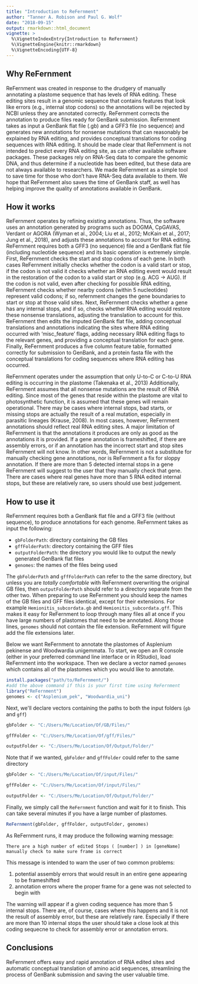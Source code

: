 ```yaml
---
title: "Introduction to ReFernment"
author: "Tanner A. Robison and Paul G. Wolf"
date: "2018-09-15"
output: rmarkdown::html_document
vignette: >
  %\VignetteIndexEntry{Introduction to ReFernment}
  %\VignetteEngine{knitr::rmarkdown}
  %\VignetteEncoding{UTF-8}
---
```



## Why ReFernment
ReFernment was created in response to the drudgery of manually annotating a plastome sequence that has levels of RNA editing. These editing sites result in a 
genomic sequence that contains features that look like errors (e.g., internal stop codons) so the annotations will be rejected by NCBI unless they are annotated 
correctly. ReFernment corrects the annotation to produce files ready for GenBank submission. ReFernment takes as input a GenBank flat file (.gb) and a GFF3 file 
(no sequence) and generates new annotations for nonsense mutations that can reasonably be explained by RNA editing, and provides conceptual translations for 
coding sequences with RNA editing. It should be made clear that ReFernment is not intended to predict every RNA editing site, as can other available software 
packages. These packages rely on RNA-Seq data to compare the genomic DNA, and thus determine if a nucleotide has been edited, but these data are not always 
available to researchers. We made ReFernment as a simple tool to save time for those who don’t have RNA-Seq data available to them. We hope that ReFernment also 
saves the time of GenBank staff, as well has helping improve the quality of annotations available in GenBank.
## How it works
ReFernment operates by refining existing annotations. Thus, the software uses an annotation generated by programs such as DOGMA, CpGAVAS, Verdant or AGORA 
(Wyman et al., 2004; Liu et al., 2012; McKain et al., 2017; Jung et al., 2018), and adjusts these annotations to account for RNA editing. ReFernment requires 
both a GFF3 (no sequence) file and a GenBank flat file (including nucleotide sequence) and its basic operation is extremely simple. First, ReFernment checks the
start and stop codons of each gene. In both cases ReFernment initially checks whether the codon is a valid start or stop, if the codon is not valid it checks 
whether an RNA editing event would result in the restoration of the codon to a valid start or stop (e.g. ACG -> AUG). If the codon is not valid, even after checking 
for possible RNA editing, ReFernment checks whether nearby codons (within 5 nucleotides) represent valid codons; if so, refernment changes the gene boundaries to 
start or stop at those valid sites. Next, ReFernment checks whether a gene has any internal stops, and if so, checks whether RNA editing would restore these nonsense 
translations, adjusting the translation to account for this. ReFernment then edits the imputed GenBank flat file, adding conceptual translations and annotations 
indicating the sites where RNA editing occurred with ‘misc_feature’ flags, adding necessary RNA editing flags to the relevant genes, and providing a conceptual 
translation for each gene. Finally, ReFernment produces a five column feature table, formatted correctly for submission to GenBank, and a protein fasta file with the 
conceptual translations for coding sequences where RNA editing has occurred.

ReFernment operates under the assumption that only U-to-C or C-to-U RNA editing is occurring in the plastome (Takenaka et al., 2013) Additionally, ReFernment assumes 
that all nonsense mutations are the result of RNA editing. Since most of the genes that reside within the plastome are vital to photosynthetic function, it is assumed 
that these genes will remain operational. There may be cases where internal stops, bad starts, or missing stops are actually the result of a real mutation, especially 
in parasitic lineages (Krause, 2008). In most cases, however, ReFernment annotations should reflect real RNA editing sites. A major limitation of ReFernment is that the 
annotations it produces are only as good as the annotations it is provided. If a gene annotation is frameshifted, if there are assembly errors, or if an annotation has 
the incorrect start and stop sites ReFernment will not know. In other words, ReFernment is not a substitute for manually checking gene annotations, nor is ReFernment a 
fix for sloppy annotation. If there are more than 5 detected internal stops in a gene ReFernment will suggest to the user that they manually check that gene. There are 
cases where real genes have more than 5 RNA edited internal stops, but these are relatively rare, so users should use best judgement.

## How to use it
ReFernment requires both a GenBank flat file and a GFF3 file (without sequence), to produce annotations for each genome. ReFernment takes as input the following:

* `gbFolderPath`: directory containing the GB files
* `gffFolderPath`: directory containing the GFF files
* `outputFolderPath`: the directory you would like to output the newly generated GenBank flat files
* `genomes`: the names of the files being used

The `gbFolderPath` and `gffFolderPath` can refer to the the same directory, but unless you are *totally comfortable* with ReFernment overwriting the original GB files, 
then `outputFolderPath` should refer to a directory separate from the other two. When preparing to use ReFernment you should keep the names of the GB files and GFF files 
identical, except for their extensions. For example `Hemionitis_subcordata.gb` and `Hemionitis_subcordata.gff`. This makes it easy for ReFernment to loop through many 
files all at once if you have large numbers of plastomes that need to be annotated. Along those lines, `genomes` should not contain the file extension. ReFernment will 
figure add the file extensions later.

Below we want ReFernment to annotate the plastomes of Asplenium pekinense and Woodwardia unigemmata. To start, we open an R console (either in your preferred command line interface or in RStudio), 
load ReFernment into the workspace. Then we declare a vector named `genomes` which contains all of the plastomes which you would like to annotate. 

```r
install.packages("path/to/ReFernment/")
#add the above command if this is your first time using ReFernment
library("ReFernment")
genomes <- c("Asplenium_pek", "Woodwardia_uni")
```
Next, we'll declare vectors containing the paths to both the input folders (`gb` and `gff`)

```r
gbFolder <- "C:/Users/Me/Location/Of/GB/Files/"

gffFolder <- "C:/Users/Me/Location/Of/gff/Files/"

outputFolder <- "C:/Users/Me/Location/Of/Output/Folder/"
```
Note that if we wanted, `gbFolder` and `gffFolder` could refer to the same directory

```r
gbFolder <- "C:/Users/Me/Location/Of/input/Files/"

gffFolder <- "C:/Users/Me/Location/Of/input/Files/"

outputFolder <- "C:/Users/Me/Location/Of/Output/Folder/"
```
Finally, we simply call the `ReFernment` function and wait for it to finish. This can take several minutes if you have a large number of plastomes. 

```r
ReFernment(gbFolder, gffFolder, outputFolder, genomes)
```
As ReFernment runs, it may produce the following warning message:

```
There are a high number of edited Stops ( [number] ) in [geneName] manually check to make sure frame is correct
```

This message is intended to warn the user of two common problems:

1. potential assembly errors that would result in an entire gene appearing to be frameshifted
2. annotation errors where the proper frame for a gene was not selected to begin with

The warning will appear if a given coding sequence has more than 5 internal stops. There are, of course, cases where this happens and it is not the result of assembly error, 
but these are relatively rare. Especially if there are more than 10 internal stops the user should take a close look at this coding sequecne to check for assembly error or 
annotation errors. 

## Conclusions 
ReFernment offers easy and rapid annotation of RNA edited sites and automatic conceptual translation of amino acid sequences, streamlining the process of GenBank 
submission and saving the user valuable time. 

